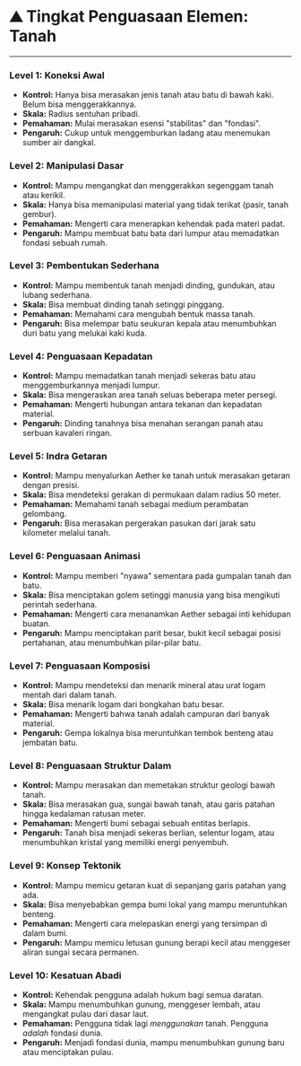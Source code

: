 # ⛰️ Tingkat Penguasaan Elemen: Tanah

---

### Level 1: Koneksi Awal
*   **Kontrol:** Hanya bisa merasakan jenis tanah atau batu di bawah kaki. Belum bisa menggerakkannya.
*   **Skala:** Radius sentuhan pribadi.
*   **Pemahaman:** Mulai merasakan esensi "stabilitas" dan "fondasi".
*   **Pengaruh:** Cukup untuk menggemburkan ladang atau menemukan sumber air dangkal.

### Level 2: Manipulasi Dasar
*   **Kontrol:** Mampu mengangkat dan menggerakkan segenggam tanah atau kerikil.
*   **Skala:** Hanya bisa memanipulasi material yang tidak terikat (pasir, tanah gembur).
*   **Pemahaman:** Mengerti cara menerapkan kehendak pada materi padat.
*   **Pengaruh:** Mampu membuat batu bata dari lumpur atau memadatkan fondasi sebuah rumah.

### Level 3: Pembentukan Sederhana
*   **Kontrol:** Mampu membentuk tanah menjadi dinding, gundukan, atau lubang sederhana.
*   **Skala:** Bisa membuat dinding tanah setinggi pinggang.
*   **Pemahaman:** Memahami cara mengubah bentuk massa tanah.
*   **Pengaruh:** Bisa melempar batu seukuran kepala atau menumbuhkan duri batu yang melukai kaki kuda.

### Level 4: Penguasaan Kepadatan
*   **Kontrol:** Mampu memadatkan tanah menjadi sekeras batu atau menggemburkannya menjadi lumpur.
*   **Skala:** Bisa mengeraskan area tanah seluas beberapa meter persegi.
*   **Pemahaman:** Mengerti hubungan antara tekanan dan kepadatan material.
*   **Pengaruh:** Dinding tanahnya bisa menahan serangan panah atau serbuan kavaleri ringan.

### Level 5: Indra Getaran
*   **Kontrol:** Mampu menyalurkan Aether ke tanah untuk merasakan getaran dengan presisi.
*   **Skala:** Bisa mendeteksi gerakan di permukaan dalam radius 50 meter.
*   **Pemahaman:** Memahami tanah sebagai medium perambatan gelombang.
*   **Pengaruh:** Bisa merasakan pergerakan pasukan dari jarak satu kilometer melalui tanah.

### Level 6: Penguasaan Animasi
*   **Kontrol:** Mampu memberi "nyawa" sementara pada gumpalan tanah dan batu.
*   **Skala:** Bisa menciptakan golem setinggi manusia yang bisa mengikuti perintah sederhana.
*   **Pemahaman:** Mengerti cara menanamkan Aether sebagai inti kehidupan buatan.
*   **Pengaruh:** Mampu menciptakan parit besar, bukit kecil sebagai posisi pertahanan, atau menumbuhkan pilar-pilar batu.

### Level 7: Penguasaan Komposisi
*   **Kontrol:** Mampu mendeteksi dan menarik mineral atau urat logam mentah dari dalam tanah.
*   **Skala:** Bisa menarik logam dari bongkahan batu besar.
*   **Pemahaman:** Mengerti bahwa tanah adalah campuran dari banyak material.
*   **Pengaruh:** Gempa lokalnya bisa meruntuhkan tembok benteng atau jembatan batu.

### Level 8: Penguasaan Struktur Dalam
*   **Kontrol:** Mampu merasakan dan memetakan struktur geologi bawah tanah.
*   **Skala:** Bisa merasakan gua, sungai bawah tanah, atau garis patahan hingga kedalaman ratusan meter.
*   **Pemahaman:** Mengerti bumi sebagai sebuah entitas berlapis.
*   **Pengaruh:** Tanah bisa menjadi sekeras berlian, selentur logam, atau menumbuhkan kristal yang memiliki energi penyembuh.

### Level 9: Konsep Tektonik
*   **Kontrol:** Mampu memicu getaran kuat di sepanjang garis patahan yang ada.
*   **Skala:** Bisa menyebabkan gempa bumi lokal yang mampu meruntuhkan benteng.
*   **Pemahaman:** Mengerti cara melepaskan energi yang tersimpan di dalam bumi.
*   **Pengaruh:** Mampu memicu letusan gunung berapi kecil atau menggeser aliran sungai secara permanen.

### Level 10: Kesatuan Abadi
*   **Kontrol:** Kehendak pengguna adalah hukum bagi semua daratan.
*   **Skala:** Mampu menumbuhkan gunung, menggeser lembah, atau mengangkat pulau dari dasar laut.
*   **Pemahaman:** Pengguna tidak lagi *menggunakan* tanah. Pengguna *adalah* fondasi dunia.
*   **Pengaruh:** Menjadi fondasi dunia, mampu menumbuhkan gunung baru atau menciptakan pulau.
